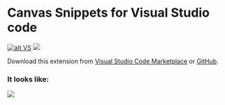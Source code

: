 # Canvas Snippets for Visual Studio code


[![alt VS](http://vsmarketplacebadge.apphb.com/version/hollowtree.canvas-snippets.svg)](https://marketplace.visualstudio.com/items?itemName=hollowtree.canvas-snippets)
[![](http://vsmarketplacebadge.apphb.com/installs/hollowtree.canvas-snippets.svg)](https://marketplace.visualstudio.com/items?itemName=hollowtree.canvas-snippets)

Download this extension from [Visual Studio Code Marketplace](https://marketplace.visualstudio.com/items?itemName=hollowtree.canvas-snippets) or [GitHub](https://github.com/hollowtree/vscode-canvas-snippets).

### It looks like:
![](https://raw.githubusercontent.com/hollowtree/vscode-canvas-snippets/master/img/show.gif)
